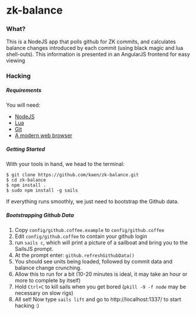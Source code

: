 # zk-balance

### What?

This is a NodeJS app that polls github for ZK commits, and calculates balance changes introduced by each commit (using black magic and lua shell-outs). This information is presented in an AngularJS frontend for easy viewing

### Hacking

##### Requirements

You will need:

  - [NodeJS](https://nodejs.org/download/)
  - [Lua](http://www.lua.org/download.html)
  - [Git](https://git-scm.com/downloads)
  - [A modern web browser](https://www.google.com/chrome/browser/desktop/)

##### Getting Started

With your tools in hand, we head to the terminal:

```
$ git clone https://github.com/kaen/zk-balance.git
$ cd zk-balance
$ npm install .
$ sudo npm install -g sails
```

If everything runs smoothly, we just need to bootstrap the Github data.

##### Bootstrapping Github Data

1. Copy `config/github.coffee.example` to `config/github.coffee`
2. Edit `config/github.coffee` to contain your github login
3. run `sails c`, which will print a picture of a sailboat and bring you to the SailsJS prompt.
4. At the prompt enter: `github.refreshGithubData()`
5. You should see units being loaded, followed by commit data and balance change crunching.
6. Allow this to run for a bit (10-20 minutes is ideal, it may take an hour or more to complete by itself)
7. Hold `Ctrl+C` to kill sails when you get bored (`pkill -9 -f node` may be necessary on slow rigs)
8. All set! Now type `sails lift` and go to http://localhost:1337/ to start hacking :)
